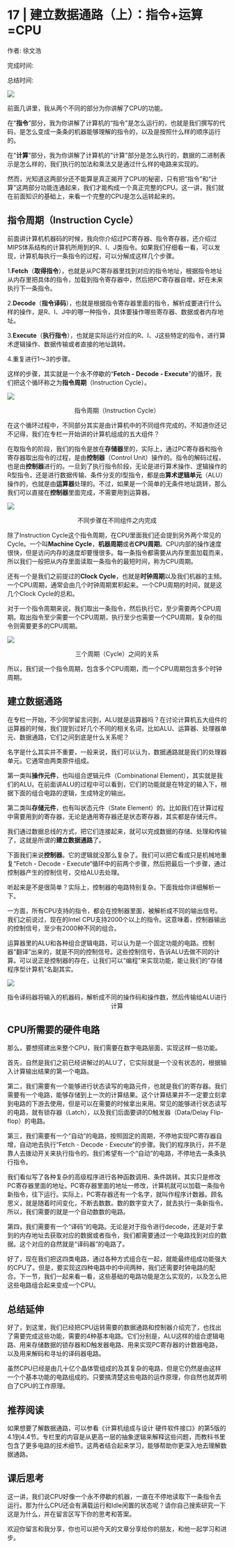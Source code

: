 # 17 \| 建立数据通路（上）：指令+运算=CPU

作者: 徐文浩

完成时间:

总结时间:

![](<https://static001.geekbang.org/resource/image/bb/90/bb11e9db2b8c73e988e2be2a0ffa6a90.jpg>)

<audio><source src="https://static001.geekbang.org/resource/audio/ad/f7/ad5ffc922bb6c35898e9c99c014842f7.mp3" type="audio/mpeg"></audio>

前面几讲里，我从两个不同的部分为你讲解了CPU的功能。

在“**指令**”部分，我为你讲解了计算机的“指令”是怎么运行的，也就是我们撰写的代码，是怎么变成一条条的机器能够理解的指令的，以及是按照什么样的顺序运行的。

在“**计算**”部分，我为你讲解了计算机的“计算”部分是怎么执行的，数据的二进制表示是怎么样的，我们执行的加法和乘法又是通过什么样的电路来实现的。

然而，光知道这两部分还不能算是真正揭开了CPU的秘密，只有把“指令”和“计算”这两部分功能连通起来，我们才能构成一个真正完整的CPU。这一讲，我们就在前面知识的基础上，来看一个完整的CPU是怎么运转起来的。

## 指令周期（Instruction Cycle）

前面讲计算机机器码的时候，我向你介绍过PC寄存器、指令寄存器，还介绍过MIPS体系结构的计算机所用到的R、I、J类指令。如果我们仔细看一看，可以发现，计算机每执行一条指令的过程，可以分解成这样几个步骤。

1\.**Fetch**（**取得指令**），也就是从PC寄存器里找到对应的指令地址，根据指令地址从内存里把具体的指令，加载到指令寄存器中，然后把PC寄存器自增，好在未来执行下一条指令。

2\.**Decode**（**指令译码**），也就是根据指令寄存器里面的指令，解析成要进行什么样的操作，是R、I、J中的哪一种指令，具体要操作哪些寄存器、数据或者内存地址。

<!-- [[[read_end]]] -->

3\.**Execute**（**执行指令**），也就是实际运行对应的R、I、J这些特定的指令，进行算术逻辑操作、数据传输或者直接的地址跳转。

4\.重复进行1～3的步骤。

这样的步骤，其实就是一个永不停歇的“**Fetch - Decode - Execute**”的循环，我们把这个循环称之为**指令周期**（Instruction Cycle）。

![](<https://static001.geekbang.org/resource/image/18/a7/1840bead02cfbe5d8f70e2f0a7b962a7.jpg?wh=2213*1615>)

<center><span class="reference">指令周期（Instruction Cycle）</span></center>

在这个循环过程中，不同部分其实是由计算机中的不同组件完成的。不知道你还记不记得，我们在专栏一开始讲的计算机组成的五大组件？

在取指令的阶段，我们的指令是放在**存储器**里的，实际上，通过PC寄存器和指令寄存器取出指令的过程，是由**控制器**（Control Unit）操作的。指令的解码过程，也是由**控制器**进行的。一旦到了执行指令阶段，无论是进行算术操作、逻辑操作的R型指令，还是进行数据传输、条件分支的I型指令，都是由**算术逻辑单元**（ALU）操作的，也就是由**运算器**处理的。不过，如果是一个简单的无条件地址跳转，那么我们可以直接在**控制器**里面完成，不需要用到运算器。

![](<https://static001.geekbang.org/resource/image/bd/67/bde3548a4789ba49cab74c8c1ab02a67.jpeg?wh=2143*1207>)

<center><span class="reference">不同步骤在不同组件之内完成</span></center>

除了Instruction Cycle这个指令周期，在CPU里面我们还会提到另外两个常见的Cycle。一个叫**Machine Cycle**，**机器周期**或者**CPU周期**。CPU内部的操作速度很快，但是访问内存的速度却要慢很多。每一条指令都需要从内存里面加载而来，所以我们一般把从内存里面读取一条指令的最短时间，称为CPU周期。

还有一个是我们之前提过的**Clock Cycle**，也就是**时钟周期**以及我们机器的主频。一个CPU周期，通常会由几个时钟周期累积起来。一个CPU周期的时间，就是这几个Clock Cycle的总和。

对于一个指令周期来说，我们取出一条指令，然后执行它，至少需要两个CPU周期。取出指令至少需要一个CPU周期，执行至少也需要一个CPU周期，复杂的指令则需要更多的CPU周期。

![](<https://static001.geekbang.org/resource/image/1a/48/1a7d2d6cf7cb78a8f48775268f452e48.jpeg?wh=4672*2212>)

<center><span class="reference">三个周期（Cycle）之间的关系</span></center>

所以，我们说一个指令周期，包含多个CPU周期，而一个CPU周期包含多个时钟周期。

## 建立数据通路

在专栏一开始，不少同学留言问到，ALU就是运算器吗？在讨论计算机五大组件的运算器的时候，我们提到过好几个不同的相关名词，比如ALU、运算器、处理器单元、数据通路，它们之间到底是什么关系呢？

名字是什么其实并不重要，一般来说，我们可以认为，数据通路就是我们的处理器单元。它通常由两类原件组成。

第一类叫**操作元件**，也叫组合逻辑元件（Combinational Element），其实就是我们的ALU。在前面讲ALU的过程中可以看到，它们的功能就是在特定的输入下，根据下面的组合电路的逻辑，生成特定的输出。

第二类叫**存储元件**，也有叫状态元件（State Element）的。比如我们在计算过程中需要用到的寄存器，无论是通用寄存器还是状态寄存器，其实都是存储元件。

我们通过数据总线的方式，把它们连接起来，就可以完成数据的存储、处理和传输了，这就是所谓的**建立数据通路**了。

下面我们来说**控制器**。它的逻辑就没那么复杂了。我们可以把它看成只是机械地重复“Fetch - Decode - Execute“循环中的前两个步骤，然后把最后一个步骤，通过控制器产生的控制信号，交给ALU去处理。

听起来是不是很简单？实际上，控制器的电路特别复杂。下面我给你详细解析一下。

一方面，所有CPU支持的指令，都会在控制器里面，被解析成不同的输出信号。我们之前说过，现在的Intel CPU支持2000个以上的指令。这意味着，控制器输出的控制信号，至少有2000种不同的组合。

运算器里的ALU和各种组合逻辑电路，可以认为是一个固定功能的电路。控制器“翻译”出来的，就是不同的控制信号。这些控制信号，告诉ALU去做不同的计算。可以说正是控制器的存在，让我们可以“编程”来实现功能，能让我们的“存储程序型计算机”名副其实。

![](<https://static001.geekbang.org/resource/image/46/6f/46087a894b4ac182fab83ac3786cad6f.jpeg?wh=1942*1102>)

<center><span class="reference">指令译码器将输入的机器码，解析成不同的操作码和操作数，然后传输给ALU进行计算</span></center>

## CPU所需要的硬件电路

那么，要想搭建出来整个CPU，我们需要在数字电路层面，实现这样一些功能。

首先，自然是我们之前已经讲解过的ALU了，它实际就是一个没有状态的，根据输入计算输出结果的第一个电路。

第二，我们需要有一个能够进行状态读写的电路元件，也就是我们的寄存器。我们需要有一个电路，能够存储到上一次的计算结果。这个计算结果并不一定要立刻拿到电路的下游去使用，但是可以在需要的时候拿出来用。常见的能够进行状态读写的电路，就有锁存器（Latch），以及我们后面要讲的D触发器（Data/Delay Flip-flop）的电路。

第三，我们需要有一个“自动”的电路，按照固定的周期，不停地实现PC寄存器自增，自动地去执行“Fetch - Decode - Execute“的步骤。我们的程序执行，并不是靠人去拨动开关来执行指令的。我们希望有一个“自动”的电路，不停地去一条条执行指令。

我们看似写了各种复杂的高级程序进行各种函数调用、条件跳转。其实只是修改PC寄存器里面的地址。PC寄存器里面的地址一修改，计算机就可以加载一条指令新指令，往下运行。实际上，PC寄存器还有一个名字，就叫作程序计数器。顾名思义，就是随着时间变化，不断去数数。数的数字变大了，就去执行一条新指令。所以，我们需要的就是一个自动数数的电路。

第四，我们需要有一个“译码”的电路。无论是对于指令进行decode，还是对于拿到的内存地址去获取对应的数据或者指令，我们都需要通过一个电路找到对应的数据。这个对应的自然就是“译码器”的电路了。

好了，现在我们把这四类电路，通过各种方式组合在一起，就能最终组成功能强大的CPU了。但是，要实现这四种电路中的中间两种，我们还需要时钟电路的配合。下一节，我们一起来看一看，这些基础的电路功能是怎么实现的，以及怎么把这些电路组合起来变成一个CPU。

## 总结延伸

好了，到这里，我们已经把CPU运转需要的数据通路和控制器介绍完了，也找出了需要完成这些功能，需要的4种基本电路。它们分别是，ALU这样的组合逻辑电路、用来存储数据的锁存器和D触发器电路、用来实现PC寄存器的计数器电路，以及用来解码和寻址的译码器电路。

虽然CPU已经是由几十亿个晶体管组成的及其复杂的电路，但是它仍然是由这样一个个基本功能的电路组成的。只要搞清楚这些电路的运作原理，你自然也就弄明白了CPU的工作原理。

## 推荐阅读

如果想要了解数据通路，可以参看《计算机组成与设计 硬件软件接口》的第5版的4.1到4.4节。专栏里的内容是从更高一层的抽象逻辑来解释这些问题，而教科书里包含了更多电路的技术细节。这两者结合起来学习，能够帮助你更深入地去理解数据通路。

## 课后思考

这一讲，我们说CPU好像一个永不停歇的机器，一直在不停地读取下一条指令去运行。那为什么CPU还会有满载运行和Idle闲置的状态呢？请你自己搜索研究一下这是为什么，并在留言区写下你的思考和答案。

欢迎你留言和我分享，你也可以把今天的文章分享给你的朋友，和他一起学习和进步。



